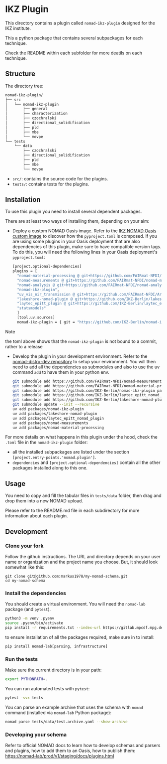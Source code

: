 # IKZ Plugin

This directory contains a plugin called `nomad-ikz-plugin` designed for the IKZ institute.

This a python package that contains several subpackages for each technique.

Check the README within each subfolder for more deatils on each technique.

## Structure

The directory tree:

```bash
nomad-ikz-plugin/
├── src
│   └── nomad-ikz-plugin
│       ├── general
│       ├── characterization
│       ├── czochralski
│       ├── directional_solidification
│       ├── pld
│       ├── mbe
│       └── movpe
└── tests
    └── data
        ├── czochralski
        ├── directional_solidification
        ├── pld
        ├── mbe
        └── movpe
```

- `src/`: contains the source code for the plugins.
- `tests/`: contains tests for the plugins.

## Installation

To use this plugin you need to install several dependent packages.

There are at least two ways of installing them, depending on your aim:

- Deploy a custom NOMAD Oasis image.
  Refer to the [IKZ NOMAD Oasis custom image](https://github.com/IKZ-Berlin/nomad-oasis-ikz/tree/main) to discover how the `pyproject.toml` is composed.
  If you are using some plugins in your Oasis deployment that are also dependencies of this plugin, make sure to have compatible version tags. To do this, you will need the following lines in your Oasis deployment's `pyproject.toml`:

  ```bash
  [project.optional-dependencies]
  plugins = [
    "nomad-material-processing @ git+https://github.com/FAIRmat-NFDI/nomad-material-processing.git@<desired_commit_id>",
    "nomad-measurements @ git+https://github.com/FAIRmat-NFDI/nomad-measurements.git@<desired_commit_id>",
    "nomad-analysis @ git+https://github.com/FAIRmat-NFDI/nomad-analysis.git@<desired_commit_id>",
    "nomad-ikz-plugin",
    "uv_vis_nir_transmission @ git+https://github.com/FAIRmat-NFDI/AreaA-data_modeling_and_schemas.git@<desired_commit_id>#subdirectory=transmission/transmission_plugin/uv_vis_nir_transmission_plugin",
    "lakeshore-nomad-plugin @ git+https://github.com/IKZ-Berlin/lakeshore-nomad-plugin.git@<desired_commit_id>",
    "laytec_epitt_plugin @ git+https://github.com/IKZ-Berlin/laytec_epitt_nomad_plugin.git@<desired_commit_id>",
    "statsmodels" 
    ]
    [tool.uv.sources]
    nomad-ikz-plugin = { git = "https://github.com/IKZ-Berlin/nomad-ikz-plugin.git", rev = "v0.1.2" }
  ```
  
> [!NOTE]
> the toml above shows that the `nomad-ikz-plugin` is not bound to a commit, rather to a release

- Develop the plugin in your development environment.
  Refer to the [nomad-distro-dev repository](https://github.com/FAIRmat-NFDI/nomad-distro-dev) to setup your environment.
  You will then need to add all the dependencies as submodules and also to use the uv command `add` to have them in your python env.

  ```bash
  git submodule add https://github.com/FAIRmat-NFDI/nomad-measurements packages/nomad-measurements
  git submodule add https://github.com/FAIRmat-NFDI/nomad-material-processing packages/nomad-material-processing
  git submodule add https://github.com/IKZ-Berlin/nomad-ikz-plugin packages/nomad-ikz-plugin
  git submodule add https://github.com/IKZ-Berlin/laytec_epitt_nomad_plugin packages/laytec_epitt_nomad_plugin
  git submodule add https://github.com/IKZ-Berlin/lakeshore-nomad-plugin packages/lakeshore-nomad-plugin
  git submodule update --init --recursive
  uv add packages/nomad-ikz-plugin
  uv add packages/lakeshore-nomad-plugin
  uv add packages/laytec_epitt_nomad_plugin
  uv add packages/nomad-measurements
  uv add packages/nomad-material-processing 
  ```

For more details on what happens in this plugin under the hood, check the `.toml` file in the `nomad-ikz-plugin` folder:

- all the installed subpackages are listed under the section `[project.entry-points.'nomad.plugin']`.
- `dependencies` and `[project.optional-dependencies]` contain all the other packages installed along to this one.

## Usage

You need to copy and fill the tabular files in `tests/data` folder, then drag and drop them into a new NOMAD upload.

Please refer to the README.md file in each subdirectory for more information about each plugin.

## Development

### Clone your fork

Follow the github instructions. The URL and directory depends on your user name or organization and the
project name you choose. But, it should look somewhat like this:

```
git clone git@github.com:markus1978/my-nomad-schema.git
cd my-nomad-schema
```

### Install the dependencies

You should create a virtual environment. You will need the `nomad-lab` package (and `pytest`).

```sh
python3 -m venv .pyenv
source .pyenv/bin/activate
pip install -r requirements.txt --index-url https://gitlab.mpcdf.mpg.de/api/v4/projects/2187/packages/pypi/simple
```

to ensure installation of all the packages required, make sure in to install:

```sh
pip install nomad-lab[parsing, infrastructure]
```

### Run the tests

Make sure the current directory is in your path:

```sh
export PYTHONPATH=.
```

You can run automated tests with `pytest`:

```sh
pytest -svx tests
```

You can parse an example archive that uses the schema with `nomad` command
(installed via `nomad-lab` Python package):

```sh
nomad parse tests/data/test.archive.yaml --show-archive
```

### Developing your schema

Refer to official NOMAD docs to learn how to develop schemas and parsers and plugins, how to add them to an Oasis, how to publish them: <https://nomad-lab/prod/v1/staging/docs/plugins.html>
